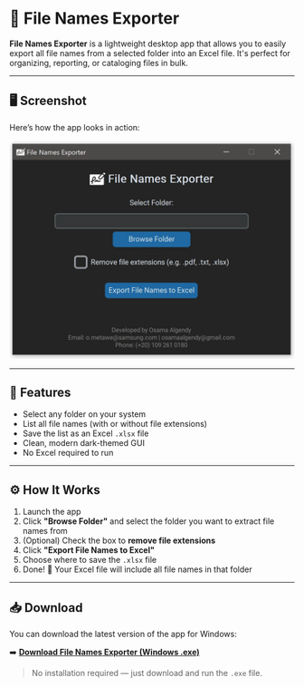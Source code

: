 # 📂 File Names Exporter

**File Names Exporter** is a lightweight desktop app that allows you to easily export all file names from a selected folder into an Excel file.
It's perfect for organizing, reporting, or cataloging files in bulk.

---

## 🖥️ Screenshot

Here’s how the app looks in action:

![File Names Exporter Screenshot](screenshot.jpeg)

---

## 🚀 Features

- Select any folder on your system
- List all file names (with or without file extensions)
- Save the list as an Excel `.xlsx` file
- Clean, modern dark-themed GUI
- No Excel required to run

---

## ⚙️ How It Works

1. Launch the app
2. Click **"Browse Folder"** and select the folder you want to extract file names from
3. (Optional) Check the box to **remove file extensions**
4. Click **"Export File Names to Excel"**
5. Choose where to save the `.xlsx` file
6. Done! 🎉 Your Excel file will include all file names in that folder

---



## 📥 Download

You can download the latest version of the app for Windows:

➡️ [**Download File Names Exporter (Windows .exe)**](https://github.com/osamaalgendy/file-names-exporter/releases/download/v1/File-Names-Exporter.exe)

> No installation required — just download and run the `.exe` file.

